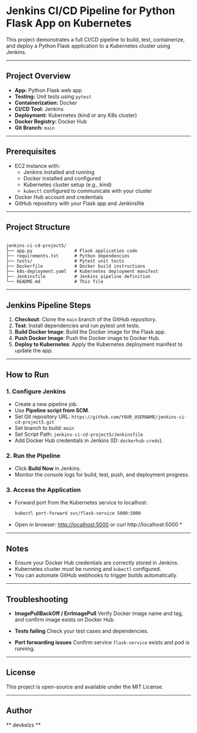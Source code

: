 # Jenkins CI/CD Pipeline for Python Flask App on Kubernetes

This project demonstrates a full CI/CD pipeline to build, test, containerize, and deploy a Python Flask application to a Kubernetes cluster using Jenkins.

---

## Project Overview

- **App:** Python Flask web app
- **Testing:** Unit tests using `pytest`
- **Containerization:** Docker
- **CI/CD Tool:** Jenkins
- **Deployment:** Kubernetes (kind or any K8s cluster)
- **Docker Registry:** Docker Hub
- **Git Branch:** `main`

---

## Prerequisites

- EC2 instance with:
  - Jenkins installed and running
  - Docker installed and configured
  - Kubernetes cluster setup (e.g., kind)
  - `kubectl` configured to communicate with your cluster
- Docker Hub account and credentials
- GitHub repository with your Flask app and Jenkinsfile

---

## Project Structure

```

jenkins-ci-cd-project5/
├── app.py                # Flask application code
├── requirements.txt      # Python dependencies
├── tests/                # Pytest unit tests
├── Dockerfile            # Docker build instructions
├── k8s-deployment.yaml   # Kubernetes deployment manifest
├── Jenkinsfile           # Jenkins pipeline definition
└── README.md             # This file

````

---

## Jenkins Pipeline Steps

1. **Checkout**: Clone the `main` branch of the GitHub repository.
2. **Test**: Install dependencies and run pytest unit tests.
3. **Build Docker Image**: Build the Docker image for the Flask app.
4. **Push Docker Image**: Push the Docker image to Docker Hub.
5. **Deploy to Kubernetes**: Apply the Kubernetes deployment manifest to update the app.

---

## How to Run

### 1. Configure Jenkins

- Create a new pipeline job.
- Use **Pipeline script from SCM**.
- Set Git repository URL: `https://github.com/YOUR_USERNAME/jenkins-ci-cd-project5.git`
- Set branch to build: `main`
- Set Script Path: `jenkins-ci-cd-project5/Jenkinsfile`
- Add Docker Hub credentials in Jenkins (ID: `dockerhub-creds`).

### 2. Run the Pipeline

- Click **Build Now** in Jenkins.
- Monitor the console logs for build, test, push, and deployment progress.

### 3. Access the Application

- Forward port from the Kubernetes service to localhost:

  ```bash
  kubectl port-forward svc/flask-service 5000:5000
  ````

* Open in browser: [http://localhost:5000](http://localhost:5000) or curl http://localhost:5000 *

---

## Notes

* Ensure your Docker Hub credentials are correctly stored in Jenkins.
* Kubernetes cluster must be running and `kubectl` configured.
* You can automate GitHub webhooks to trigger builds automatically.

---

## Troubleshooting

* **ImagePullBackOff / ErrImagePull**
  Verify Docker image name and tag, and confirm image exists on Docker Hub.

* **Tests failing**
  Check your test cases and dependencies.

* **Port forwarding issues**
  Confirm service `flask-service` exists and pod is running.

---

## License

This project is open-source and available under the MIT License.

---

## Author

** devkelzs ** 

